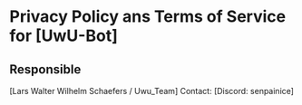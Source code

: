 # Privacy Policy ans Terms of Service for [UwU-Bot]

## Responsible
[Lars Walter Wilhelm Schaefers / Uwu_Team]
Contact: [Discord: senpainice]

